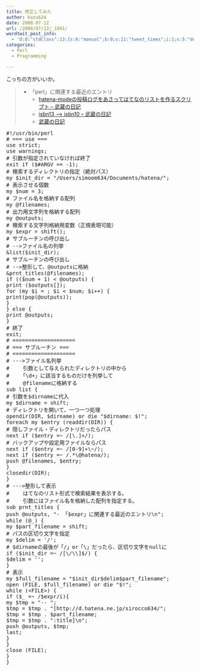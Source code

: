```yaml
---
title: 修正してみた
author: kazu634
date: 2008-07-12
url: /2008/07/12/_1041/
wordtwit_post_info:
  - 'O:8:"stdClass":13:{s:6:"manual";b:0;s:11:"tweet_times";i:1;s:5:"delay";i:0;s:7:"enabled";i:1;s:10:"separation";s:2:"60";s:7:"version";s:3:"3.7";s:14:"tweet_template";b:0;s:6:"status";i:2;s:6:"result";a:0:{}s:13:"tweet_counter";i:2;s:13:"tweet_log_ids";a:1:{i:0;i:4137;}s:9:"hash_tags";a:0:{}s:8:"accounts";a:1:{i:0;s:7:"kazu634";}}'
categories:
  - Perl
  - Programming

---
```

<div class="section">
<p>
    こっちの方がいいか。
</p>
  
<blockquote>
<ul>
<li>
        「perl」に関連する最近のエントリ <ul>
<li>
<a href="http://d.hatena.ne.jp/sirocco634/20080712/1215855464" onclick="__gaTracker('send', 'event', 'outbound-article', 'http://d.hatena.ne.jp/sirocco634/20080712/1215855464', ' hatena-modeの投稿ログをあさってはてなのリストを作るスクリプト &#8211; 武蔵の日記');" target="_blank"> hatena-modeの投稿ログをあさってはてなのリストを作るスクリプト &#8211; 武蔵の日記</a>
</li>
<li>
<a href="http://d.hatena.ne.jp/sirocco634/20080702/1215008700" onclick="__gaTracker('send', 'event', 'outbound-article', 'http://d.hatena.ne.jp/sirocco634/20080702/1215008700', ' isbn13 &#8211;&#038;gt; isbn10 &#8211; 武蔵の日記');" target="_blank"> isbn13 &#8211;> isbn10 &#8211; 武蔵の日記</a>
</li>
<li>
<a href="http://d.hatena.ne.jp/sirocco634/20080529/1205838594" onclick="__gaTracker('send', 'event', 'outbound-article', 'http://d.hatena.ne.jp/sirocco634/20080529/1205838594', '武蔵の日記');" target="_blank">武蔵の日記</a>
</li>
</ul>
</li>
</ul>
</blockquote>
  
<pre class="syntax-highlight">
<span class="synPreProc">#!/usr/bin/perl</span>
<span class="synComment"># === use ===</span>
<span class="synStatement">use strict</span>;
<span class="synStatement">use warnings</span>;
<span class="synComment"># 引数が指定されていなければ終了</span>
<span class="synStatement">exit</span> <span class="synStatement">if</span> (<span class="synIdentifier">$#ARGV</span> == <span class="synConstant">-1</span>);
<span class="synComment"># 検索するディレクトリの指定（絶対パス）</span>
<span class="synStatement">my</span> <span class="synIdentifier">$init_dir</span> = <span class="synConstant">&#34;/Users/simoom634/Documents/hatena/&#34;</span>;
<span class="synComment"># 表示させる個数</span>
<span class="synStatement">my</span> <span class="synIdentifier">$num</span> = <span class="synConstant">3</span>;
<span class="synComment"># ファイル名を格納する配列</span>
<span class="synStatement">my</span> <span class="synIdentifier">@filenames</span>;
<span class="synComment"># 出力用文字列を格納する配列</span>
<span class="synStatement">my</span> <span class="synIdentifier">@outputs</span>;
<span class="synComment"># 検索する文字列格納用変数（正規表現可能）</span>
<span class="synStatement">my</span> <span class="synIdentifier">$expr</span> = <span class="synStatement">shift</span>();
<span class="synComment"># サブルーチンの呼び出し</span>
<span class="synComment"># --&#62;ファイル名の列挙</span>
<span class="synIdentifier">&#38;list</span>(<span class="synIdentifier">$init_dir</span>);
<span class="synComment"># サブルーチンの呼び出し</span>
<span class="synComment"># --&#62;整形して、@outputsに格納</span>
<span class="synIdentifier">&#38;prnt_titles</span>(<span class="synIdentifier">@filenames</span>);
<span class="synStatement">if</span> ((<span class="synIdentifier">$num</span> + <span class="synConstant">1</span>) &#60; <span class="synIdentifier">@outputs</span>) {
<span class="synStatement">print</span> (<span class="synIdentifier">$outputs</span>[<span class="synConstant"></span>]);
<span class="synStatement">for</span> (<span class="synStatement">my</span> <span class="synIdentifier">$i</span> = <span class="synConstant"></span>; <span class="synIdentifier">$i</span> &#60; <span class="synIdentifier">$num</span>; <span class="synIdentifier">$i</span>++) {
<span class="synStatement">print</span>(<span class="synStatement">pop</span>(<span class="synIdentifier">@outputs</span>));
}
} <span class="synStatement">else</span> {
<span class="synStatement">print</span> <span class="synIdentifier">@outputs</span>;
}
<span class="synComment"># 終了</span>
<span class="synStatement">exit</span>;
<span class="synComment"># ====================</span>
<span class="synComment"># === サブルーチン ===</span>
<span class="synComment"># ====================</span>
<span class="synComment"># ---&#62;ファイル名列挙</span>
<span class="synComment"># 　　引数として与えられたディレクトリの中から</span>
<span class="synComment"># 　　「\d+」に該当するものだけを列挙して</span>
<span class="synComment"># 　　@filenameに格納する</span>
<span class="synStatement">sub</span><span class="synIdentifier"> list </span>{
<span class="synComment"># 引数を$dirnameに代入</span>
<span class="synStatement">my</span> <span class="synIdentifier">$dirname</span> = <span class="synStatement">shift</span>;
<span class="synComment"># ディレクトリを開いて、一つ一つ処理</span>
<span class="synStatement">opendir</span>(<span class="synIdentifier">DIR</span>, <span class="synIdentifier">$dirname</span>) <span class="synStatement">or</span> <span class="synStatement">die</span> <span class="synConstant">&#34;</span><span class="synIdentifier">$dirname</span><span class="synConstant">: </span><span class="synIdentifier">$!</span><span class="synConstant">&#34;</span>;
<span class="synStatement">foreach</span> <span class="synStatement">my</span> <span class="synIdentifier">$entry</span> (<span class="synStatement">readdir</span>(<span class="synIdentifier">DIR</span>)) {
<span class="synComment"># 隠しファイル・ディレクトリだったらパス</span>
<span class="synStatement">next</span> <span class="synStatement">if</span> (<span class="synIdentifier">$entry</span> =~<span class="synStatement"> /</span><span class="synConstant">[</span><span class="synSpecial">\.</span><span class="synConstant">]</span><span class="synSpecial">+</span><span class="synStatement">/</span>);
<span class="synComment"># バックアップや設定用ファイルならパス</span>
<span class="synStatement">next</span> <span class="synStatement">if</span> (<span class="synIdentifier">$entry</span> =~<span class="synStatement"> /</span><span class="synSpecial">[0-9]+\~</span><span class="synStatement">/</span>);
<span class="synStatement">next</span> <span class="synStatement">if</span> (<span class="synIdentifier">$entry</span> =~<span class="synStatement"> /</span><span class="synSpecial">.*\@</span><span class="synConstant">hatena</span><span class="synStatement">/</span>);
<span class="synStatement">push</span> <span class="synIdentifier">@filenames</span>, <span class="synIdentifier">$entry</span>;
}
<span class="synStatement">closedir</span>(<span class="synIdentifier">DIR</span>);
}
<span class="synComment"># ---&#62;整形して表示</span>
<span class="synComment"># 　　はてなのリスト形式で検索結果を表示する。</span>
<span class="synComment"># 　　引数にはファイル名を格納した配列を指定する。</span>
<span class="synStatement">sub</span><span class="synIdentifier"> prnt_titles </span>{
<span class="synStatement">push</span> <span class="synIdentifier">@outputs</span>, <span class="synConstant">&#34;- 「</span><span class="synIdentifier">$expr」に関連する最近のエントリ</span><span class="synSpecial">\n</span><span class="synConstant">&#34;</span>;
<span class="synStatement">while</span> (<span class="synIdentifier">@_</span>) {
<span class="synStatement">my</span> <span class="synIdentifier">$part_filename</span> = <span class="synStatement">shift</span>;
<span class="synComment"># パスの区切り文字を指定</span>
<span class="synStatement">my</span> <span class="synIdentifier">$delim</span> = <span class="synConstant">'/'</span>;
<span class="synComment"># $dirnameの最後が「/」or「\」だったら、区切り文字をnullに</span>
<span class="synStatement">if</span> (<span class="synIdentifier">$init_dir</span> =~<span class="synStatement"> /</span><span class="synConstant">[</span><span class="synSpecial">\/\\</span><span class="synConstant">]$</span><span class="synStatement">/</span>) {
<span class="synIdentifier">$delim</span> = <span class="synConstant">''</span>;
}
<span class="synComment"># 表示</span>
<span class="synStatement">my</span> <span class="synIdentifier">$full_filename</span> = <span class="synConstant">&#34;</span><span class="synIdentifier">$init_dir$delim$part_filename</span><span class="synConstant">&#34;</span>;
<span class="synStatement">open</span> (<span class="synIdentifier">FILE</span>, <span class="synIdentifier">$full_filename</span>) <span class="synStatement">or</span> <span class="synStatement">die</span> <span class="synConstant">&#34;</span><span class="synIdentifier">$!</span><span class="synConstant">&#34;</span>;
<span class="synStatement">while</span> (<span class="synIdentifier">&#60;FILE&#62;</span>) {
<span class="synStatement">if</span> (<span class="synIdentifier">$_</span> =~<span class="synStatement"> /</span><span class="synIdentifier">$expr</span><span class="synStatement">/i</span>){
<span class="synStatement">my</span> <span class="synIdentifier">$tmp</span> = <span class="synConstant">&#34;-- &#34;</span>;
<span class="synIdentifier">$tmp</span> = <span class="synIdentifier">$tmp</span> . <span class="synConstant">&#34;[http://d.hatena.ne.jp/sirocco634/&#34;</span>;
<span class="synIdentifier">$tmp</span> = <span class="synIdentifier">$tmp</span> . <span class="synIdentifier">$part_filename</span>;
<span class="synIdentifier">$tmp</span> = <span class="synIdentifier">$tmp</span> . <span class="synConstant">&#34;:title]</span><span class="synSpecial">\n</span><span class="synConstant">&#34;</span>;
<span class="synStatement">push</span> <span class="synIdentifier">@outputs</span>, <span class="synIdentifier">$tmp</span>;
<span class="synStatement">last</span>;
}
}
<span class="synStatement">close</span> (<span class="synIdentifier">FILE</span>);
}
}
</pre>
</div>